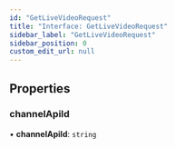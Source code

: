 ```yaml
---
id: "GetLiveVideoRequest"
title: "Interface: GetLiveVideoRequest"
sidebar_label: "GetLiveVideoRequest"
sidebar_position: 0
custom_edit_url: null
---
```


## Properties

### channelApiId

• **channelApiId**: `string`
